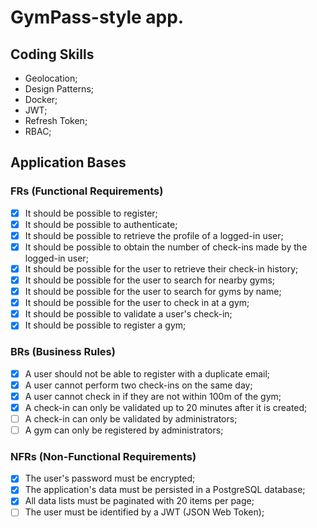 # GymPass-style app.

## Coding Skills
- Geolocation;
- Design Patterns;
- Docker;
- JWT;
- Refresh Token;
- RBAC;

## Application Bases

### FRs (Functional Requirements)
- [x] It should be possible to register;
- [x] It should be possible to authenticate;
- [x] It should be possible to retrieve the profile of a logged-in user;
- [x] It should be possible to obtain the number of check-ins made by the logged-in user;
- [x] It should be possible for the user to retrieve their check-in history;
- [x] It should be possible for the user to search for nearby gyms;
- [x] It should be possible for the user to search for gyms by name;
- [x] It should be possible for the user to check in at a gym;
- [x] It should be possible to validate a user's check-in;
- [x] It should be possible to register a gym;

### BRs (Business Rules)
- [x] A user should not be able to register with a duplicate email;
- [x] A user cannot perform two check-ins on the same day;
- [x] A user cannot check in if they are not within 100m of the gym;
- [x] A check-in can only be validated up to 20 minutes after it is created;
- [ ] A check-in can only be validated by administrators;
- [ ] A gym can only be registered by administrators;

### NFRs (Non-Functional Requirements)
- [x] The user's password must be encrypted;
- [x] The application's data must be persisted in a PostgreSQL database;
- [x] All data lists must be paginated with 20 items per page;
- [ ] The user must be identified by a JWT (JSON Web Token);
